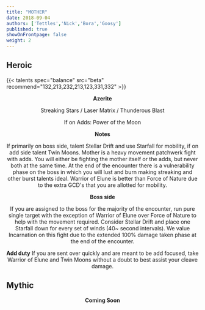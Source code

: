 ```yaml
---
title: "MOTHER"
date: 2018-09-04
authors: ['Tettles','Nick','Bora','Goosy']
published: true
showOnFrontpage: false
weight: 2
---
```


## Heroic
{{< talents spec="balance" src="beta" recommend="132,213,232,213,123,331,332" >}}

<center>
<b>Azerite</b>
  
Streaking Stars / Laser Matrix / Thunderous Blast

If on Adds: Power of the Moon

<b>Notes</b>

If primarily on boss side, talent Stellar Drift and use Starfall for mobility, if on add side talent Twin Moons. Mother is a heavy movement patchwerk fight with adds. You will either be fighting the mother itself or the adds, but never both at the same time. At the end of the encounter there is a vulnerability phase on the boss in which you will lust and burn making streaking and other burst talents ideal. Warrior of Elune is better than Force of Nature due to the extra GCD's that you are allotted for mobility.

<b>Boss side</b>

If you are assigned to the boss for the majority of the encounter, run pure single target
with the exception of Warrior of Elune over Force of Nature to help with the movement required. Consider
Stellar Drift and place one Starfall down for every set of winds (40~ second intervals). We value Incarnation 
on this fight due to the extended 100% damage taken phase at the end of the encounter.

<b>Add duty</b>
If you are sent over quickly and are meant to be add focused, take Warrior of Elune and Twin Moons 
without a doubt to best assist your cleave damage.   

</center>


## Mythic

<center>
  <b>Coming Soon</b>
</center>
